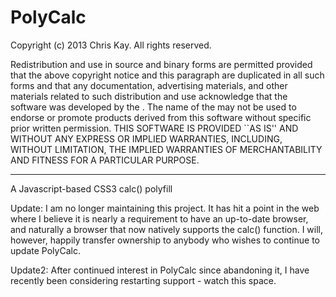 PolyCalc
========

Copyright (c) 2013 Chris Kay.
All rights reserved.

Redistribution and use in source and binary forms are permitted
provided that the above copyright notice and this paragraph are
duplicated in all such forms and that any documentation,
advertising materials, and other materials related to such
distribution and use acknowledge that the software was developed
by the <organization>.  The name of the
<organization> may not be used to endorse or promote products derived
from this software without specific prior written permission.
THIS SOFTWARE IS PROVIDED ``AS IS'' AND WITHOUT ANY EXPRESS OR
IMPLIED WARRANTIES, INCLUDING, WITHOUT LIMITATION, THE IMPLIED
WARRANTIES OF MERCHANTABILITY AND FITNESS FOR A PARTICULAR PURPOSE.

----------------

A Javascript-based CSS3 calc() polyfill

Update:
I am no longer maintaining this project.
It has hit a point in the web where I believe it is nearly a requirement to have an up-to-date browser, and naturally a browser that now natively supports the calc() function. I will, however, happily transfer ownership to anybody who wishes to continue to update PolyCalc.

Update2:
After continued interest in PolyCalc since abandoning it, I have recently been considering restarting support - watch this space.
